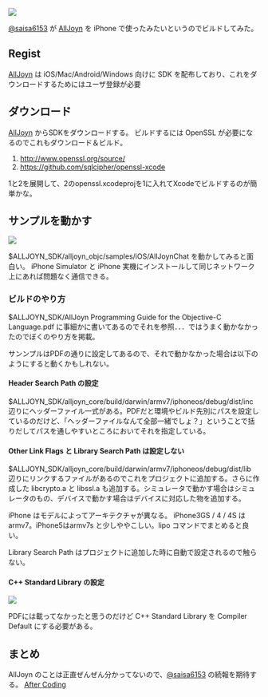![](http://media.tumblr.com/tumblr_md7njnHro31qzpfj2.png)

[@saisa6153][] が [AllJoyn][] を iPhone で使ったみたいというのでビルドしてみた。

## Regist
[AllJoyn][] は iOS/Mac/Android/Windows 向けに SDK を配布しており、これをダウンロードするためにはユーザ登録が必要

## ダウンロード
[AllJoyn][] からSDKをダウンロードする。
ビルドするには OpenSSL が必要になるのでこれもダウンロード＆ビルド。

1. <http://www.openssl.org/source/>
2. <https://github.com/sqlcipher/openssl-xcode>

1と2を展開して、2のopenssl.xcodeprojを1に入れてXcodeでビルドするのが簡単かな。

## サンプルを動かす
![](http://media.tumblr.com/tumblr_md7njnHro31qzpfj2.png)

$ALLJOYN_SDK/alljoyn_objc/samples/iOS/AllJoynChat を動かしてみると面白い。
iPhone Simulator と iPhone 実機にインストールして同じネットワーク上にあれば問題なく通信できる。


### ビルドのやり方
$ALLJOYN_SDK/AllJoyn Programming Guide for the Objective-C Language.pdf に事細かに書いてあるのでそれを参照．．．ではうまく動かなかったのでぼくのやり方を掲載。

サンンプルはPDFの通りに設定してあるので、それで動かなかった場合は以下のようにすると動くかもしれない。

#### Header Search Path の設定
$ALLJOYN_SDK/alljoyn_core/build/darwin/armv7/iphoneos/debug/dist/inc
辺りにヘッダーファイル一式がある。PDFだと環境やビルド先別にパスを設定しているのだけど、「ヘッダーファイルなんて全部一緒でしょ？」ということで括りだしてパスを通しやすいところにおいてそれを指定している。

#### Other Link Flags と Library Search Path は設定しない
$ALLJOYN_SDK/alljoyn_core/build/darwin/armv7/iphoneos/debug/dist/lib
辺りにリンクするファイルがあるのでこれをプロジェクトに追加する。さらに作成した libcrypto.a と libssl.a も追加する。シミュレータで動かす場合はシミュレータのもの、デバイスで動かす場合はデバイスに対応した物を追加する。

  iPhone はモデルによってアーキテクチャが異なる。
  iPhone3GS / 4 / 4S は armv7。iPhone5はarmv7s と少しややこしい。lipo コマンドでまとめると良い。

Library Search Path はプロジェクトに追加した時に自動で設定されるので触らない。

#### C++ Standard Library の設定
![](http://media.tumblr.com/tumblr_md7onelbhZ1qzpfj2.png)

PDFには載ってなかったと思うのだけど C++ Standard Library を Compiler Default にする必要がある。

## まとめ
AllJoyn のことは正直ぜんぜん分かってないので、[@saisa6153][] の続報を期待する。
[After Coding](http://saisa.hateblo.jp)

[@saisa6153]: http://twitter.com/saisa6153
[AllJoyn]: https://www.alljoyn.org

